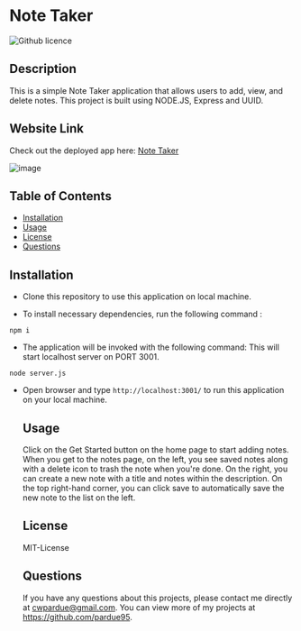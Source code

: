 # Note Taker
  ![Github licence](http://https://img.shields.io/badge/license-MIT-License-blue.svg)
  ## Description 
  This is a simple Note Taker application that allows users to add, view, and delete notes.  This project is built using NODE.JS, Express and UUID.
  ## Website Link
  Check out the deployed app here: [Note Taker](https://mysterious-wave-94060.herokuapp.com/)
  
  ![image](https://user-images.githubusercontent.com/85760640/145455704-42ffb604-a89c-4f2f-bb33-87fb1773c9a6.png)
  ## Table of Contents
  * [Installation](#installation)
  * [Usage](#usage)
  * [License](#license)
  * [Questions](#questions)
  
  ## Installation 
 * Clone this repository to use this application on local machine.

* To install necessary dependencies, run the following command :

```
npm i
```

* The application will be invoked with the following command: This will start localhost server on PORT 3001.

```
node server.js
```

* Open browser and type `http://localhost:3001/` to run this application on your local machine.
  ## Usage 
   Click on the Get Started button on the home page to start adding notes. When you get to the notes page, on the left, you see saved notes along with a delete icon to trash the note when you're done. On the right, you can create a new note with a title and notes within the description. On the top right-hand corner, you can click save to automatically save the new note to the list on the left.
  

  ## License
  MIT-License

  ## Questions
  If you have any questions about this projects, please contact me directly at cwpardue@gmail.com. You can view more of my projects at https://github.com/pardue95.
